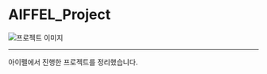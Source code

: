 # AIFFEL_Project

![프로젝트 이미지](https://github.com/pingpeng1017/aiffel_project/assets/97069558/fc08ce65-4d7f-402e-9e05-509db055a323)

---

아이펠에서 진행한 프로젝트를 정리했습니다.
